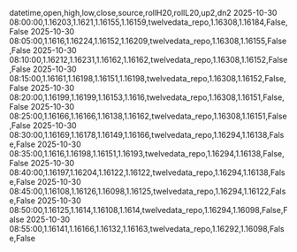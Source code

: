 datetime,open,high,low,close,source,rollH20,rollL20,up2,dn2
2025-10-30 08:00:00,1.16203,1.1621,1.16155,1.16159,twelvedata_repo,1.16308,1.16184,False,False
2025-10-30 08:05:00,1.1616,1.16224,1.16152,1.16209,twelvedata_repo,1.16308,1.16155,False,False
2025-10-30 08:10:00,1.16212,1.16231,1.16162,1.16162,twelvedata_repo,1.16308,1.16152,False,False
2025-10-30 08:15:00,1.16161,1.16198,1.16151,1.16198,twelvedata_repo,1.16308,1.16152,False,False
2025-10-30 08:20:00,1.16199,1.16199,1.16153,1.1616,twelvedata_repo,1.16308,1.16151,False,False
2025-10-30 08:25:00,1.16166,1.16166,1.16138,1.16162,twelvedata_repo,1.16308,1.16151,False,False
2025-10-30 08:30:00,1.16169,1.16178,1.16149,1.16166,twelvedata_repo,1.16294,1.16138,False,False
2025-10-30 08:35:00,1.1616,1.16198,1.16151,1.16193,twelvedata_repo,1.16294,1.16138,False,False
2025-10-30 08:40:00,1.16197,1.16204,1.16122,1.16122,twelvedata_repo,1.16294,1.16138,False,False
2025-10-30 08:45:00,1.16108,1.16126,1.16098,1.16125,twelvedata_repo,1.16294,1.16122,False,False
2025-10-30 08:50:00,1.16125,1.1614,1.16108,1.1614,twelvedata_repo,1.16294,1.16098,False,False
2025-10-30 08:55:00,1.16141,1.16166,1.16132,1.16163,twelvedata_repo,1.16292,1.16098,False,False
